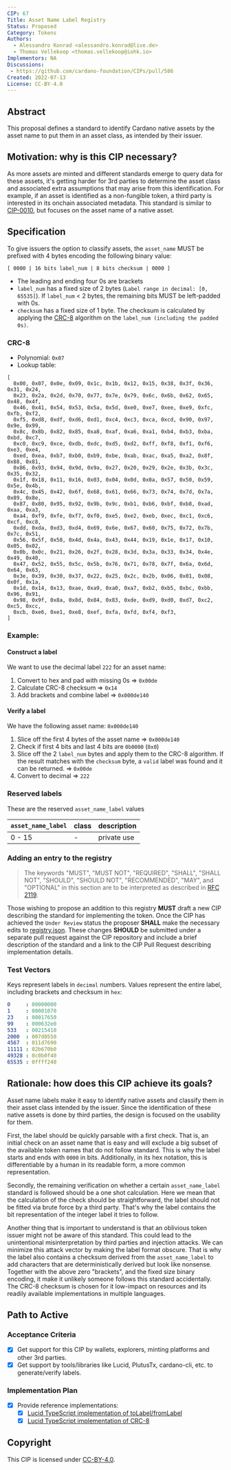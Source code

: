 ```yaml
---
CIP: 67
Title: Asset Name Label Registry
Status: Proposed
Category: Tokens
Authors: 
  - Alessandro Konrad <alessandro.konrad@live.de>
  - Thomas Vellekoop <thomas.vellekoop@iohk.io>
Implementors: NA
Discussions:
 - https://github.com/cardano-foundation/CIPs/pull/586
Created: 2022-07-13
License: CC-BY-4.0
---
```


## Abstract

This proposal defines a standard to identify Cardano native assets by the asset name to put them in an asset class, as intended by their issuer.

## Motivation: why is this CIP necessary?

As more assets are minted and different standards emerge to query data for these assets, it's getting harder for 3rd parties to determine the asset class and associated extra assumptions that may arise from this identification. For example, if an asset is identified as a non-fungible token, a third party is interested in its onchain associated metadata. This standard is similar to [CIP-0010](../CIP-0010), but focuses on the asset name of a native asset.

## Specification

To give issuers the option to classify assets, the `asset_name` MUST be prefixed with 4 bytes encoding the following binary value:
```
[ 0000 | 16 bits label_num | 8 bits checksum | 0000 ]
```
- The leading and ending four 0s are brackets
- `label_num` has a fixed size of 2 bytes (`Label range in decimal: [0, 65535]`). 
If `label_num` < 2 bytes, the remaining bits MUST be left-padded with 0s.
- `checksum` has a fixed size of 1 byte. The checksum is calculated by applying the [CRC-8](#CRC-8) algorithm on the `label_num (including the padded 0s)`. 

### CRC-8

- Polynomial: `0x07`
- Lookup table:
```
[
  0x00, 0x07, 0x0e, 0x09, 0x1c, 0x1b, 0x12, 0x15, 0x38, 0x3f, 0x36, 0x31, 0x24,
  0x23, 0x2a, 0x2d, 0x70, 0x77, 0x7e, 0x79, 0x6c, 0x6b, 0x62, 0x65, 0x48, 0x4f,
  0x46, 0x41, 0x54, 0x53, 0x5a, 0x5d, 0xe0, 0xe7, 0xee, 0xe9, 0xfc, 0xfb, 0xf2,
  0xf5, 0xd8, 0xdf, 0xd6, 0xd1, 0xc4, 0xc3, 0xca, 0xcd, 0x90, 0x97, 0x9e, 0x99,
  0x8c, 0x8b, 0x82, 0x85, 0xa8, 0xaf, 0xa6, 0xa1, 0xb4, 0xb3, 0xba, 0xbd, 0xc7,
  0xc0, 0xc9, 0xce, 0xdb, 0xdc, 0xd5, 0xd2, 0xff, 0xf8, 0xf1, 0xf6, 0xe3, 0xe4,
  0xed, 0xea, 0xb7, 0xb0, 0xb9, 0xbe, 0xab, 0xac, 0xa5, 0xa2, 0x8f, 0x88, 0x81,
  0x86, 0x93, 0x94, 0x9d, 0x9a, 0x27, 0x20, 0x29, 0x2e, 0x3b, 0x3c, 0x35, 0x32,
  0x1f, 0x18, 0x11, 0x16, 0x03, 0x04, 0x0d, 0x0a, 0x57, 0x50, 0x59, 0x5e, 0x4b,
  0x4c, 0x45, 0x42, 0x6f, 0x68, 0x61, 0x66, 0x73, 0x74, 0x7d, 0x7a, 0x89, 0x8e,
  0x87, 0x80, 0x95, 0x92, 0x9b, 0x9c, 0xb1, 0xb6, 0xbf, 0xb8, 0xad, 0xaa, 0xa3,
  0xa4, 0xf9, 0xfe, 0xf7, 0xf0, 0xe5, 0xe2, 0xeb, 0xec, 0xc1, 0xc6, 0xcf, 0xc8,
  0xdd, 0xda, 0xd3, 0xd4, 0x69, 0x6e, 0x67, 0x60, 0x75, 0x72, 0x7b, 0x7c, 0x51,
  0x56, 0x5f, 0x58, 0x4d, 0x4a, 0x43, 0x44, 0x19, 0x1e, 0x17, 0x10, 0x05, 0x02,
  0x0b, 0x0c, 0x21, 0x26, 0x2f, 0x28, 0x3d, 0x3a, 0x33, 0x34, 0x4e, 0x49, 0x40,
  0x47, 0x52, 0x55, 0x5c, 0x5b, 0x76, 0x71, 0x78, 0x7f, 0x6a, 0x6d, 0x64, 0x63,
  0x3e, 0x39, 0x30, 0x37, 0x22, 0x25, 0x2c, 0x2b, 0x06, 0x01, 0x08, 0x0f, 0x1a,
  0x1d, 0x14, 0x13, 0xae, 0xa9, 0xa0, 0xa7, 0xb2, 0xb5, 0xbc, 0xbb, 0x96, 0x91,
  0x98, 0x9f, 0x8a, 0x8d, 0x84, 0x83, 0xde, 0xd9, 0xd0, 0xd7, 0xc2, 0xc5, 0xcc,
  0xcb, 0xe6, 0xe1, 0xe8, 0xef, 0xfa, 0xfd, 0xf4, 0xf3,
]
```
 
### Example:

#### Construct a label
We want to use the decimal label `222` for an asset name:

1. Convert to hex and pad with missing 0s => `0x00de`
2. Calculate CRC-8 checksum => `0x14`
3. Add brackets and combine label => `0x000de140`

#### Verify a label
We have the following asset name: `0x000de140`

1. Slice off the first 4 bytes of the asset name => `0x000de140`
2. Check if first 4 bits and last 4 bits are `0b0000` (`0x0`)
3. Slice off the 2 `label_num` bytes and apply them to the CRC-8 algorithm. If the result matches with the `checksum` byte, a `valid` label was found and it can be returned. => `0x00de`
4. Convert to decimal => `222`

### Reserved labels

These are the reserved `asset_name_label` values

| `asset_name_label` | class | description |
|--------------------|-------|-------------|
| 0 - 15             | -     | private use |

### Adding an entry to the registry

> The keywords "MUST", "MUST NOT", "REQUIRED", "SHALL", "SHALL
> NOT", "SHOULD", "SHOULD NOT", "RECOMMENDED",  "MAY", and
> "OPTIONAL" in this section are to be interpreted as described in
> [RFC 2119](https://datatracker.ietf.org/doc/html/rfc2119).

Those wishing to propose an addition to this registry **MUST** draft a new CIP describing the standard for implementing
the token. Once the CIP has achieved the `Under Review` status the proposer **SHALL** make the necessary edits to 
[registry.json](./registry.json). These changes **SHOULD** be submitted under a separate pull request against the CIP
repository and include a brief description of the standard and a link to the CIP Pull Request describing implementation
details.

### Test Vectors

Keys represent labels in `decimal` numbers. Values represent the entire label, including brackets and checksum in `hex`:

```yaml
0     : 00000000
1     : 00001070
23    : 00017650
99    : 000632e0
533   : 00215410
2000  : 007d0550
4567  : 011d7690
11111 : 02b670b0
49328 : 0c0b0f40
65535 : 0ffff240
```

## Rationale: how does this CIP achieve its goals?

Asset name labels make it easy to identify native assets and classify them in their asset class intended by the issuer. Since the identification of these native assets is done by third parties, the design is focused on the usability for them.

First, the label should be quickly parsable with a first check. That is, an initial check on an asset name that is easy and will exclude a big subset of the available token names that do not follow standard. This is why the label starts and ends with `0000` in bits. Additionally, in its hex notation, this is differentiable by a human in its readable form, a more common representation.

Secondly, the remaining verification on whether a certain `asset_name_label` standard is followed should be a one shot calculation. Here we mean that the calculation of the check should be straightforward, the label should not be fitted via brute force by a third party. That's why the label contains the bit representation of the integer label it tries to follow.

Another thing that is important to understand is that an oblivious token issuer might not be aware of this standard. This could lead to the unintentional misinterpretation by third parties and injection attacks. We can minimize this attack vector by making the label format obscure. That is why the label also contains a checksum derived from the `asset_name_label` to add characters that are deterministically derived but look like nonsense. Together with the above zero "brackets", and the fixed size binary encoding, it make it unlikely someone follows this standard accidentally. The CRC-8 checksum is chosen for it low-impact on resources and its readily available implementations in multiple languages.

## Path to Active

### Acceptance Criteria

- [X] Get support for this CIP by wallets, explorers, minting platforms and other 3rd parties.
- [X] Get support by tools/libraries like Lucid, PlutusTx, cardano-cli, etc. to generate/verify labels.

### Implementation Plan

- [X] Provide reference implementations:
  - [X] [Lucid TypeScript implementation of toLabel/fromLabel](https://github.com/spacebudz/lucid/blob/39cd2129101bd11b03b624f80bb5fe3da2537fec/src/utils/utils.ts#L500-L522)
  - [X] [Lucid TypeScript implementation of CRC-8](https://github.com/spacebudz/lucid/blob/main/src/misc/crc8.ts)

## Copyright

This CIP is licensed under [CC-BY-4.0](https://creativecommons.org/licenses/by/4.0/legalcode).
